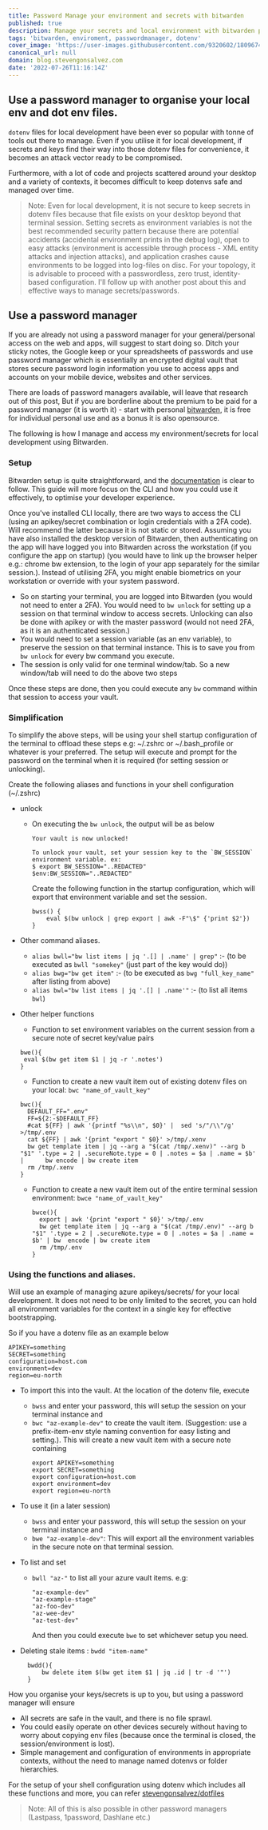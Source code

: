 ```yaml
---
title: Password Manage your environment and secrets with bitwarden
published: true
description: Manage your secrets and local environment with bitwarden password manager
tags: 'bitwarden, enviroment, passwordmanager, dotenv'
cover_image: 'https://user-images.githubusercontent.com/9320602/180967423-6ca1e032-866d-4b61-9eac-7331886068c7.png'
canonical_url: null
domain: blog.stevengonsalvez.com
date: '2022-07-26T11:16:14Z'
---
```


## Use a password manager to organise your local env and dot env files.

`dotenv` files for local development have been ever so popular with tonne of tools out there to manage.  Even if you utilise it for local development, if secrets and keys find their way into those dotenv files for convenience, it becomes an attack vector ready to be compromised.

Furthermore, with a lot of code and projects scattered around your desktop and a variety of contexts, it becomes difficult to keep dotenvs safe and managed over time.

>Note: Even for local development, it is not secure to keep secrets in dotenv files because that file exists on your desktop beyond that terminal session. Setting secrets as environment variables is not the best recommended security pattern because there are potential accidents (accidental environment prints in the debug log), open to easy attacks (environment is accessible through process - XML entity attacks and injection attacks), and application crashes cause environments to be logged into log-files on disc. For your topology, it is advisable to proceed with a passwordless, zero trust, identity-based configuration. I'll follow up with another post about this and effective ways to manage secrets/passwords.

## Use a password manager

If you are already not using a password manager for your general/personal access on the web and apps, will suggest to start doing so. Ditch your sticky notes, the Google keep or your spreadsheets of passwords and use password manager which is essentially an encrypted digital vault that stores secure password login information you use to access apps and accounts on your mobile device, websites and other services.

There are loads of password managers available, will leave that research out of this post, But if you are borderline about the premium to be paid for a password manager (it is worth it) - start with personal [bitwarden](https://bitwarden.com/), it is free for individual personal use and as a bonus it is also opensource.

The following is how I manage and access my environment/secrets for local development using Bitwarden. 

### Setup

Bitwarden setup is quite straightforward, and the [documentation](https://bitwarden.com/help/getting-started-webvault/) is clear to follow. This guide will more focus on the CLI and how you could use it effectively, to optimise your developer experience.

Once you've installed CLI locally, there are two ways to access the CLI (using an apikey/secret combination or login credentials with a 2FA code). Will recommend the latter because it is not static or stored.
Assuming you have also installed the desktop version of Bitwarden, then authenticating on the app will have logged you into Bitwarden across the workstation (if you configure the app on startup) (you would have to link up the browser helper e.g.: chrome bw extension, to the login of your app separately for the similar session.).
Instead of utilising 2FA, you might enable biometrics on your workstation or override with your system password.

- So on starting your terminal, you are logged into Bitwarden (you would not need to enter a 2FA). You would need to `bw unlock` for setting up a session on that terminal window to access secrets. Unlocking can also be done with apikey or with the master password (would not need 2FA, as it is an authenticated session.)
- You would need to set a session variable (as an env variable), to preserve the session on that terminal instance. This is to save you from `bw unlock` for every bw command you execute.
- The session is only valid for one terminal window/tab. So a new window/tab will need to do the above two steps

Once these steps are done, then you could execute any `bw` command within that session to access your vault. 


### Simplification

To simplify the above steps, will be using your shell startup configuration of the terminal to offload these steps e.g: ~/.zshrc or ~/.bash_profile or whatever is your preferred. The setup will execute and prompt for the password on the terminal when it is required (for setting session or unlocking).

Create the following aliases and functions in your shell configuration (~/.zshrc)

- unlock
  - On executing the `bw unlock`, the output will be as below
     ```
     Your vault is now unlocked!

     To unlock your vault, set your session key to the `BW_SESSION` environment variable. ex:
     $ export BW_SESSION="..REDACTED"
     $env:BW_SESSION="..REDACTED"
     ```       
    
    Create the following function in the startup configuration, which will export that environment variable and set the session.

     ```
     bwss() {
         eval $(bw unlock | grep export | awk -F"\$" {'print $2'})
     }
    ```
- Other command aliases.
  

    - `alias bwll="bw list items | jq '.[] | .name' | grep"` :- (to be executed as `bwll "somekey"` (just part of the key would do))
    - `alias bwg="bw get item"` :- (to be executed as `bwg "full_key_name"` after listing from above)
    - `alias bwl="bw list items | jq '.[] | .name'"` :- (to list all items `bwl`)

- Other helper functions
  
  - Function to set environment variables on the current session from a secure note of secret key/value pairs
   ```
   bwe(){
    eval $(bw get item $1 | jq -r '.notes')
   }
   ```
  
  - Function to create a new vault item out of existing dotenv files on your local: `bwc "name_of_vault_key"`
   ```
   bwc(){
     DEFAULT_FF=".env"
     FF=${2:-$DEFAULT_FF}
     #cat ${FF} | awk '{printf "%s\\n", $0}' |  sed 's/"/\\"/g' >/tmp/.env
     cat ${FF} | awk '{print "export " $0}' >/tmp/.xenv
     bw get template item | jq --arg a "$(cat /tmp/.xenv)" --arg b "$1" '.type = 2 | .secureNote.type = 0 | .notes = $a | .name = $b' |      bw encode | bw create item
     rm /tmp/.xenv
   }
   ```

  - Function to create a new vault item out of the entire terminal session environment: `bwce "name_of_vault_key"`
    
    ```
    bwce(){
      export | awk '{print "export " $0}' >/tmp/.env
      bw get template item | jq --arg a "$(cat /tmp/.env)" --arg b "$1" '.type = 2 | .secureNote.type = 0 | .notes = $a | .name = $b' | bw  encode | bw create item
      rm /tmp/.env
    }
    ```
   
### Using the functions and aliases.

Will use an example of managing azure apikeys/secrets/ for your local development. It does not need to be only limited to the secret, you can hold all environment variables for the context in a single key for effective bootstrapping.

So if you have a dotenv file as an example below

```
APIKEY=something
SECRET=something
configuration=host.com
environment=dev
region=eu-north
```

- To import this into the vault. At the location of the dotenv file, execute 
    - `bwss` and enter your password, this will setup the session on your terminal instance and
    - `bwc "az-example-dev"` to create the vault item. (Suggestion: use a prefix-item-env style naming convention for easy listing and setting.). This will create a new vault item with a secure note containing
       ```
       export APIKEY=something
       export SECRET=something
       export configuration=host.com
       export environment=dev
       export region=eu-north
       ```

- To use it (in a later session)
    - `bwss` and enter your password, this will setup the session on your terminal instance and
    - `bwe "az-example-dev"`: This will export all the environment variables in the secure note on that terminal session. 

- To list and set
    - `bwll "az-"` to list all your azure vault items. e.g:
      
      ```
      "az-example-dev"
      "az-example-stage"
      "az-foo-dev"
      "az-wee-dev"
      "az-test-dev"
      ```
      And then you could execute `bwe` to set whichever setup you need.

- Deleting stale items : `bwdd "item-name"`

    ```
      bwdd(){
	      bw delete item $(bw get item $1 | jq .id | tr -d '"')
      }
    ```

How you organise your keys/secrets is up to you, but using a password manager will ensure 
- All secrets are safe in the vault, and there is no file sprawl.
- You could easily operate on other devices securely without having to worry about copying env files (because once the terminal is closed, the session/environment is lost).
- Simple management and configuration of environments in appropriate contexts, without the need to manage named dotenvs or folder hierarchies.

For the setup of your shell configuration using dotenv which includes all these functions and more, you can refer [stevengonsalvez/dotfiles](https://github.com/stevengonsalvez/dotfiles)

>Note: All of this is also possible in other password managers (Lastpass, 1password, Dashlane etc.)
